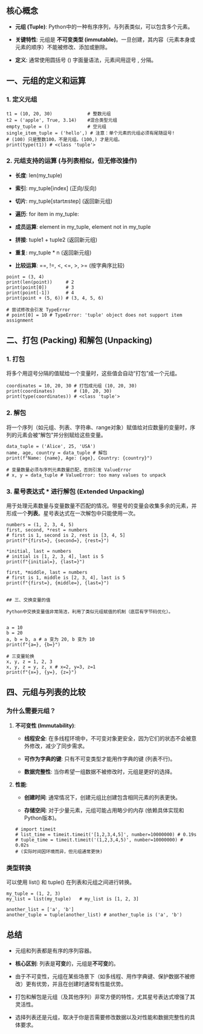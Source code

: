 ## 核心概念

- **元组 (Tuple)**: Python中的一种有序序列，与列表类似，可以包含多个元素。
    
- **关键特性**: 元组是 **不可变类型 (immutable)**。一旦创建，其内容（元素本身或元素的顺序）不能被修改、添加或删除。
    
- **定义**: 通常使用圆括号 () 字面量语法，元素间用逗号 , 分隔。
    

## 一、元组的定义和运算

### 1. 定义元组

```
t1 = (10, 20, 30)             # 整数元组
t2 = ('apple', True, 3.14)    #混合类型元组
empty_tuple = ()              # 空元组
single_item_tuple = ('hello',) # 注意：单个元素的元组必须有尾随逗号!
# (100) 只是整数100，不是元组。(100,) 才是元组。
print(type(t1)) # <class 'tuple'>
```



### 2. 元组支持的运算 (与列表相似，但无修改操作)

- **长度**: len(my_tuple)
    
- **索引**: my_tuple[index] (正向/反向)
    
- **切片**: my_tuple[start:end:step] (返回新元组)
    
- **遍历**: for item in my_tuple:
    
- **成员运算**: element in my_tuple, element not in my_tuple
    
- **拼接**: tuple1 + tuple2 (返回新元组)
    
- **重复**: my_tuple * n (返回新元组)
    
- **比较运算**: ==, !=, <, <=, >, >= (按字典序比较)
    

```
point = (3, 4)
print(len(point))     # 2
print(point[0])       # 3
print(point[-1])      # 4
print(point + (5, 6)) # (3, 4, 5, 6)

# 尝试修改会引发 TypeError
# point[0] = 10 # TypeError: 'tuple' object does not support item assignment
```



## 二、打包 (Packing) 和解包 (Unpacking)

### 1. 打包

将多个用逗号分隔的值赋给一个变量时，这些值会自动“打包”成一个元组。

```
coordinates = 10, 20, 30 # 打包成元组 (10, 20, 30)
print(coordinates)       # (10, 20, 30)
print(type(coordinates)) # <class 'tuple'>
```

### 2. 解包

将一个序列（如元组、列表、字符串、range对象）赋值给对应数量的变量时，序列的元素会被“解包”并分别赋给这些变量。

```
data_tuple = ('Alice', 25, 'USA')
name, age, country = data_tuple # 解包
print(f"Name: {name}, Age: {age}, Country: {country}")

# 变量数量必须与序列元素数量匹配，否则引发 ValueError
# x, y = data_tuple # ValueError: too many values to unpack
```

### 3. 星号表达式 * 进行解包 (Extended Unpacking)

用于处理元素数量与变量数量不匹配的情况。带星号的变量会收集多余的元素，并形成一个**列表**。星号表达式在一次解包中只能使用一次。

```
numbers = (1, 2, 3, 4, 5)
first, second, *rest = numbers
# first is 1, second is 2, rest is [3, 4, 5]
print(f"{first=}, {second=}, {rest=}")

*initial, last = numbers
# initial is [1, 2, 3, 4], last is 5
print(f"{initial=}, {last=}")

first, *middle, last = numbers
# first is 1, middle is [2, 3, 4], last is 5
print(f"{first=}, {middle=}, {last=}")


## 三、交换变量的值

Python中交换变量值非常简洁，利用了类似元组赋值的机制（底层有字节码优化）。


a = 10
b = 20
a, b = b, a # a 变为 20, b 变为 10
print(f"{a=}, {b=}")

# 三变量轮换
x, y, z = 1, 2, 3
x, y, z = y, z, x # x=2, y=3, z=1
print(f"{x=}, {y=}, {z=}")
```



## 四、元组与列表的比较

### 为什么需要元组？

1. **不可变性 (Immutability)**:
    
    - **线程安全**: 在多线程环境中，不可变对象更安全，因为它们的状态不会被意外修改，减少了同步需求。
        
    - **可作为字典的键**: 只有不可变类型才能用作字典的键 (列表不行)。
        
    - **数据完整性**: 当你希望一组数据不被修改时，元组是更好的选择。
        
2. **性能**:
    
    - **创建时间**: 通常情况下，创建元组比创建包含相同元素的列表更快。
        
    - **存储空间**: 对于少量元素，元组可能占用略少的内存 (依赖具体实现和Python版本)。
        
    
    ```
    # import timeit
    # list_time = timeit.timeit('[1,2,3,4,5]', number=10000000) # 0.19s
    # tuple_time = timeit.timeit('(1,2,3,4,5)', number=10000000) # 0.02s
    # (实际时间因环境而异，但元组通常更快)
    ```
    

    

### 类型转换

可以使用 list() 和 tuple() 在列表和元组之间进行转换。

```
my_tuple = (1, 2, 3)
my_list = list(my_tuple)   # my_list is [1, 2, 3]

another_list = ['a', 'b']
another_tuple = tuple(another_list) # another_tuple is ('a', 'b')
```



## 总结

- 元组和列表都是有序的序列容器。
    
- **核心区别**: 列表是**可变**的，元组是**不可变**的。
    
- 由于不可变性，元组在某些场景下（如多线程、用作字典键、保护数据不被修改）更有优势，并且在创建时通常有性能优势。
    
- 打包和解包是元组（及其他序列）非常方便的特性，尤其星号表达式增强了其灵活性。
    
- 选择列表还是元组，取决于你是否需要修改数据以及对性能和数据完整性的具体要求。